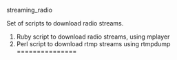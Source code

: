 streaming_radio

Set of scripts to download radio streams.

1. Ruby script to download radio streams, using mplayer
2. Perl script to download rtmp streams using rtmpdump
===============
